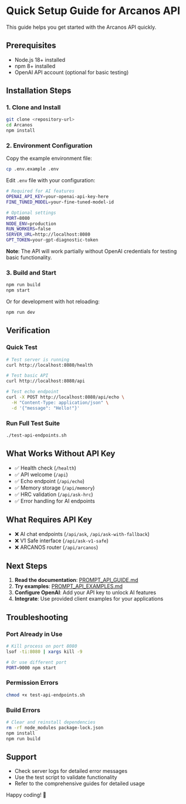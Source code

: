 # Quick Setup Guide for Arcanos API

This guide helps you get started with the Arcanos API quickly.

## Prerequisites

- Node.js 18+ installed
- npm 8+ installed
- OpenAI API account (optional for basic testing)

## Installation Steps

### 1. Clone and Install
```bash
git clone <repository-url>
cd Arcanos
npm install
```

### 2. Environment Configuration

Copy the example environment file:
```bash
cp .env.example .env
```

Edit `.env` file with your configuration:
```bash
# Required for AI features
OPENAI_API_KEY=your-openai-api-key-here
FINE_TUNED_MODEL=your-fine-tuned-model-id

# Optional settings
PORT=8080
NODE_ENV=production
RUN_WORKERS=false
SERVER_URL=http://localhost:8080
GPT_TOKEN=your-gpt-diagnostic-token
```

**Note**: The API will work partially without OpenAI credentials for testing basic functionality.

### 3. Build and Start
```bash
npm run build
npm start
```

Or for development with hot reloading:
```bash
npm run dev
```

## Verification

### Quick Test
```bash
# Test server is running
curl http://localhost:8080/health

# Test basic API
curl http://localhost:8080/api

# Test echo endpoint
curl -X POST http://localhost:8080/api/echo \
  -H "Content-Type: application/json" \
  -d '{"message": "Hello!"}'
```

### Run Full Test Suite
```bash
./test-api-endpoints.sh
```

## What Works Without API Key

- ✅ Health check (`/health`)
- ✅ API welcome (`/api`)
- ✅ Echo endpoint (`/api/echo`)
- ✅ Memory storage (`/api/memory`)
- ✅ HRC validation (`/api/ask-hrc`)
- ✅ Error handling for AI endpoints

## What Requires API Key

- ❌ AI chat endpoints (`/api/ask`, `/api/ask-with-fallback`)
- ❌ V1 Safe interface (`/api/ask-v1-safe`)
- ❌ ARCANOS router (`/api/arcanos`)

## Next Steps

1. **Read the documentation**: [PROMPT_API_GUIDE.md](./PROMPT_API_GUIDE.md)
2. **Try examples**: [PROMPT_API_EXAMPLES.md](./PROMPT_API_EXAMPLES.md)
3. **Configure OpenAI**: Add your API key to unlock AI features
4. **Integrate**: Use provided client examples for your applications

## Troubleshooting

### Port Already in Use
```bash
# Kill process on port 8080
lsof -ti:8080 | xargs kill -9

# Or use different port
PORT=9000 npm start
```

### Permission Errors
```bash
chmod +x test-api-endpoints.sh
```

### Build Errors
```bash
# Clear and reinstall dependencies
rm -rf node_modules package-lock.json
npm install
npm run build
```

## Support

- Check server logs for detailed error messages
- Use the test script to validate functionality
- Refer to the comprehensive guides for detailed usage

Happy coding! 🚀